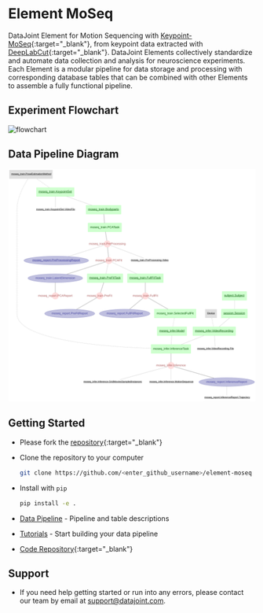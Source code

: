 # Element MoSeq

DataJoint Element for Motion Sequencing with 
[Keypoint-MoSeq](https://github.com/dattalab/keypoint-moseq){:target="_blank"}, 
from keypoint data extracted with [DeepLabCut](http://www.mackenziemathislab.org/deeplabcut){:target="_blank"}. 
DataJoint Elements collectively standardize and automate
data collection and analysis for neuroscience experiments. Each Element is a modular
pipeline for data storage and processing with corresponding database tables that can be
combined with other Elements to assemble a fully functional pipeline.

## Experiment Flowchart

![flowchart](https://raw.githubusercontent.com/datajoint/element-moseq/main/images/flowchart.svg)

## Data Pipeline Diagram

![pipeline](https://raw.githubusercontent.com/datajoint/element-moseq/main/images/pipeline.svg)

## Getting Started

+ Please fork the [repository](https://github.com/datajoint/element-moseq){:target="_blank"}

+ Clone the repository to your computer

  ```bash
  git clone https://github.com/<enter_github_username>/element-moseq
  ```

+ Install with `pip`

  ```bash
  pip install -e .
  ```

+ [Data Pipeline](./pipeline.md) - Pipeline and table descriptions

+ [Tutorials](./tutorials/index.md) - Start building your data pipeline

+ [Code Repository](https://github.com/datajoint/element-moseq/){:target="_blank"}

## Support

+ If you need help getting started or run into any errors, please contact our team by 
email at support@datajoint.com.

